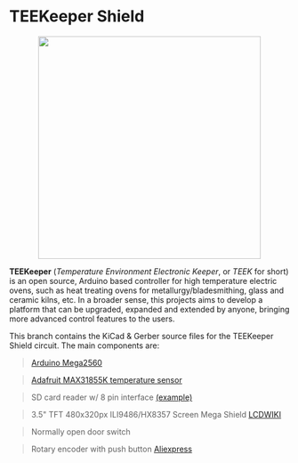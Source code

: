 # TEEKeeper Shield

<p align="center">
  <img width="400" height="auto" src="https://github.com/user-attachments/assets/a365b7ae-caf0-412b-9d83-156e1541d1e4">
</p>

**TEEKeeper** (_Temperature Environment Electronic Keeper_, or _TEEK_ for short) is an open source, Arduino based controller for high temperature electric ovens, such as heat treating ovens for metallurgy/bladesmithing, glass and ceramic kilns, etc.
In a broader sense, this projects aims to develop a platform that can be upgraded, expanded and extended by anyone, bringing more advanced control features to the users.

This branch contains the KiCad & Gerber source files for the TEEKeeper Shield circuit. The main components are:
> [Arduino Mega2560](https://docs.arduino.cc/hardware/mega-2560/)

> [Adafruit MAX31855K temperature sensor](https://www.adafruit.com/product/269)

> SD card reader w/ 8 pin interface [(example)](https://europe1.discourse-cdn.com/arduino/original/4X/2/f/4/2f487c179e937e868c1862e275f90aaaed0d1cb2.jpeg)

> 3.5" TFT 480x320px ILI9486/HX8357 Screen Mega Shield [LCDWIKI](http://www.lcdwiki.com/3.5inch_Arduino_Display-Mega2560)

> Normally open door switch

> Rotary encoder with push button [Aliexpress](https://it.aliexpress.com/i/32920789846.html)
